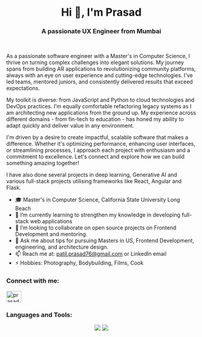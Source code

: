 <h1 align="center">Hi 👋, I'm Prasad</h1>
<h3 align="center">A passionate UX Engineer from Mumbai</h3>
<br/>


As a passionate software engineer with a Master's in Computer Science, I thrive on turning complex challenges into elegant solutions. My journey spans from building AR applications to revolutionizing community platforms, always with an eye on user experience and cutting-edge technologies. I've led teams, mentored juniors, and consistently delivered results that exceed expectations.

My toolkit is diverse: from JavaScript and Python to cloud technologies and DevOps practices. I'm equally comfortable refactoring legacy systems as I am architecting new applications from the ground up. My experience across different domains - from fin-tech to education - has honed my ability to adapt quickly and deliver value in any environment.

I'm driven by a desire to create impactful, scalable software that makes a difference. Whether it's optimizing performance, enhancing user interfaces, or streamlining processes, I approach each project with enthusiasm and a commitment to excellence. Let's connect and explore how we can build something amazing together!

I have also done several projects in deep learning, Generative AI and various full-stack projects utilising frameworks like React, Angular and Flask.

 
- 🎓 Master's in Computer Science, California State University Long Beach
- 🔭 I’m currently learning to strengthen my knowledge in developing full-stack web applications
- 👯 I’m looking to collaborate on open source projects on Frontend Development and mentoring.
- 💬 Ask me about tips for pursuing Masters in US, Frontend Development, engineering, and architecture design. 
- 📫 Reach me at: [patil.prasad76@gmail.com](mailto:patil.prasad76@gmail.com) or LinkedIn email
- ⚡ Hobbies: Photography, Bodybuilding, Films, Cook


<!--
**purrsad/purrsad** is a ✨ _special_ ✨ repository because its `README.md` (this file) appears on your GitHub profile.

Here are some ideas to get you started:

- 🔭 I’m currently working on ...
- 🌱 I’m currently learning ...
- 👯 I’m looking to collaborate on ...
- 🤔 I’m looking for help with ...
- 💬 Ask me about ...
- 📫 How to reach me: ...
- 😄 Pronouns: ...
- ⚡ Fun fact: ...
-->


<h3 align="left">Connect with me:</h3>
<p align="left">
<a href="https://linkedin.com/in/prasadpatil15" target="blank"><img align="center" src="https://raw.githubusercontent.com/rahuldkjain/github-profile-readme-generator/master/src/images/icons/Social/linked-in-alt.svg" alt="prasadpatil15" height="30" width="40" /></a>
</p>

<h3 align="left">Languages and Tools:</h3>
<div align="center">
    <img src="https://skillicons.dev/icons?i=react,angular,bootstrap,mui,html,css,vscode,github,tailwind,git" />
    <img src="https://skillicons.dev/icons?i=nodejs,python,javascript,typescript,express,firebase,mongodb,c,java,nextjs,mysql,flask" /><br>
</div>
